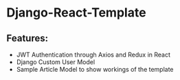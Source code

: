 # Django-React-Template<br/>

## Features:
- JWT Authentication through Axios and Redux in React <br/>
- Django Custom User Model <br/>
- Sample Article Model to show workings of the template

